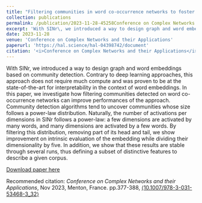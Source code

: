 ```yaml
---
title: "Filtering communities in word co-occurrence networks to foster the emergence of meaning"
collection: publications
permalink: /publication/2023-11-28-45258Conference on Complex Networks and their Applications
excerpt: 'With SINr\, we introduced a way to design graph and word embeddings based on community detection. Contrary to deep learning approaches\, this approach does not require much compute and was proven to be at the state-of-the-art for interpretability in the context of word embeddings. In this paper\, we investigate how filtering communities detected on word co-occurrence networks can improve performances of the approach. Community detection algorithms tend to uncover communities whose size follows a power-law distribution. Naturally\, the number of activations per dimensions in SINr follows a power-law: a few dimensions are activated by many words\, and many dimensions are activated by a few words. By filtering this distribution\, removing part of its head and tail\, we show improvement on intrinsic evaluation of the embedding while dividing their dimensionality by five. In addition\, we show that these results are stable through several runs\, thus defining a subset of distinctive features to describe a given corpus.'
date: 2023-11-28
venue: 'Conference on Complex Networks and their Applications'
paperurl: 'https://hal.science/hal-04398742/document'
citation: '<i>Conference on Complex Networks and their Applications</i>, Nov 2023, Menton, France. pp.377-388, <a target=&quot;_blank&quot; href=&quot;https://dx.doi.org/10.1007/978-3-031-53468-3_32&quot;>&amp;#x27E8;10.1007/978-3-031-53468-3_32&amp;#x27E9;</a>'
---
```

With SINr\, we introduced a way to design graph and word embeddings based on community detection. Contrary to deep learning approaches\, this approach does not require much compute and was proven to be at the state-of-the-art for interpretability in the context of word embeddings. In this paper\, we investigate how filtering communities detected on word co-occurrence networks can improve performances of the approach. Community detection algorithms tend to uncover communities whose size follows a power-law distribution. Naturally\, the number of activations per dimensions in SINr follows a power-law: a few dimensions are activated by many words\, and many dimensions are activated by a few words. By filtering this distribution\, removing part of its head and tail\, we show improvement on intrinsic evaluation of the embedding while dividing their dimensionality by five. In addition\, we show that these results are stable through several runs\, thus defining a subset of distinctive features to describe a given corpus.

[Download paper here](https://hal.science/hal-04398742/document)

Recommended citation: <i>Conference on Complex Networks and their Applications</i>, Nov 2023, Menton, France. pp.377-388, <a target="_blank" href="https://dx.doi.org/10.1007/978-3-031-53468-3_32">&#x27E8;10.1007/978-3-031-53468-3_32&#x27E9;</a>